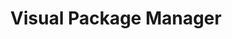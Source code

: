 ---
title: "Visual Package Manager"
websiteURL: "https://pkgx.app/"
contactURL: "https://example.com/contact"
gallery:
  - src: "/images/portfolio/gui/gui-01.jpg"
    lightbox: "/images/portfolio/gui/gui-01.jpg"
    alt: "Image description 1"
  - src: "/images/portfolio/gui/gui-02.jpg"
    lightbox: "/images/portfolio/gui/gui-02.jpg"
    alt: "Image description 2"
  - src: "/images/portfolio/gui/gui-03.jpg"
    lightbox: "/images/portfolio/gui/gui-03.jpg"
    alt: "Image description 3"
  - src: "/images/portfolio/gui/gui-04.jpg"
    lightbox: "/images/portfolio/gui/gui-04.jpg"
    alt: "Image description 4"
overview: "PKGX is a dev shop founded by Homebrew creator, Max Howell. Its flagship products are a package manager (the successor to Homebrew) and a visual package manager (OSSAPP) that enables anyone to easily interact with open source software. PKGX is also a core contributor to tea Protocol, a web3 initiative which aims to remunerate developers for their open source contributions."
features:
  - "Brand Design"
  - "Logo Design"
  - "Graphic Design"
  - "Copywriting"
  - "Art Direction"
  - "Creative Direction"
  - "Adobe Illustrator"
  - ""
videoURL: ""
background: "Max tasked me with developing the branding for PKGX. We had worked together on projects in the past, as well as on tea Protocol, so I was pretty familiar with his tastes and aesthetic sensibilities. Nevertheless, branding the successor to Homebrew, a package manager used by millions of developers worldwide, was still a daunting task. I wasn't given much direction, other than the humble request that it not be an icon of a package."
challenge: "The initial ideation for PKGX was tricky. It had to be timeless (at least in the eyes of the developer community), it had to draw a stark contrast between itself and its predecessor, and it needed to go beyond the obvious visual solutions. PKGX's tagline, coined by Max, is 'run anything' (referring to open source software). This gave me the idea to incorporate an infinity symbol. In addition to that, I wanted to break immediately circumvent the low-hanging fruit of any package or box imagery. Instead, I thought about the process of making a box... you know, the flat piece of card you get from the post office. That resonated well because it also served as a nod to the process of developing software. And then that led me to the idea of Origami--taking something simple (a piece of paper) and making something amazing. Similarly, developers take lines of code and create amazing pieces of software. So I got to sketching, and after severl rounds of revisions, the PKGX mark was finalized."
---
